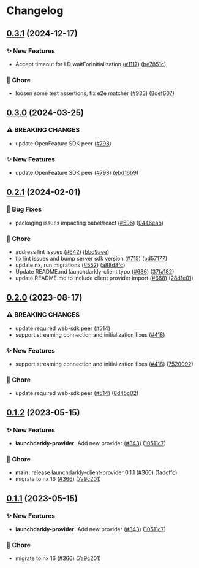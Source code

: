 # Changelog

## [0.3.1](https://github.com/open-feature/js-sdk-contrib/compare/launchdarkly-client-provider-v0.3.0...launchdarkly-client-provider-v0.3.1) (2024-12-17)


### ✨ New Features

* Accept timeout for LD waitForInitialization ([#1117](https://github.com/open-feature/js-sdk-contrib/issues/1117)) ([be7851c](https://github.com/open-feature/js-sdk-contrib/commit/be7851ce59a772a32d60fcb3f2d23eac3c862087))


### 🧹 Chore

* loosen some test assertions, fix e2e matcher ([#933](https://github.com/open-feature/js-sdk-contrib/issues/933)) ([8def607](https://github.com/open-feature/js-sdk-contrib/commit/8def6072c5d29eaf81d7262b6878cb3d6ff40483))

## [0.3.0](https://github.com/open-feature/js-sdk-contrib/compare/launchdarkly-client-provider-v0.2.1...launchdarkly-client-provider-v0.3.0) (2024-03-25)


### ⚠ BREAKING CHANGES

* update OpenFeature SDK peer ([#798](https://github.com/open-feature/js-sdk-contrib/issues/798))

### ✨ New Features

* update OpenFeature SDK peer ([#798](https://github.com/open-feature/js-sdk-contrib/issues/798)) ([ebd16b9](https://github.com/open-feature/js-sdk-contrib/commit/ebd16b9630bcc6b253a7061a144e8d476cd8b586))

## [0.2.1](https://github.com/open-feature/js-sdk-contrib/compare/launchdarkly-client-provider-v0.2.0...launchdarkly-client-provider-v0.2.1) (2024-02-01)


### 🐛 Bug Fixes

* packaging issues impacting babel/react ([#596](https://github.com/open-feature/js-sdk-contrib/issues/596)) ([0446eab](https://github.com/open-feature/js-sdk-contrib/commit/0446eab5cf9b45ce7de251b4f5feb8df1d499b9d))


### 🧹 Chore

* address lint issues ([#642](https://github.com/open-feature/js-sdk-contrib/issues/642)) ([bbd9aee](https://github.com/open-feature/js-sdk-contrib/commit/bbd9aee896dc4a0817f379b799a1b8d331ee76c6))
* fix lint issues and bump server sdk version ([#715](https://github.com/open-feature/js-sdk-contrib/issues/715)) ([bd57177](https://github.com/open-feature/js-sdk-contrib/commit/bd571770f3a1a01bd62663dc3473273449f96c5c))
* update nx, run migrations ([#552](https://github.com/open-feature/js-sdk-contrib/issues/552)) ([a88d8fc](https://github.com/open-feature/js-sdk-contrib/commit/a88d8fc097789fd7f56011e6ebb66070f52c6e56))
* Update README.md launchdarkly-client typo ([#636](https://github.com/open-feature/js-sdk-contrib/issues/636)) ([37fa182](https://github.com/open-feature/js-sdk-contrib/commit/37fa182da225c5c0a676737828538a07454d4485))
* update README.md to include client provider import ([#668](https://github.com/open-feature/js-sdk-contrib/issues/668)) ([28d1e01](https://github.com/open-feature/js-sdk-contrib/commit/28d1e010edbd8a4ddf759e2a2602acc06cbe0b57))

## [0.2.0](https://github.com/open-feature/js-sdk-contrib/compare/launchdarkly-client-provider-v0.1.2...launchdarkly-client-provider-v0.2.0) (2023-08-17)


### ⚠ BREAKING CHANGES

* update required web-sdk peer ([#514](https://github.com/open-feature/js-sdk-contrib/issues/514))
* support streaming connection and initialization fixes  ([#418](https://github.com/open-feature/js-sdk-contrib/issues/418))

### ✨ New Features

* support streaming connection and initialization fixes  ([#418](https://github.com/open-feature/js-sdk-contrib/issues/418)) ([7520092](https://github.com/open-feature/js-sdk-contrib/commit/7520092f4d6f0600d7fa78e039a320e981c6f8c6))


### 🧹 Chore

* update required web-sdk peer ([#514](https://github.com/open-feature/js-sdk-contrib/issues/514)) ([8d45c02](https://github.com/open-feature/js-sdk-contrib/commit/8d45c0245472ddb196ef846a14829d18131d23d0))

## [0.1.2](https://github.com/open-feature/js-sdk-contrib/compare/launchdarkly-client-provider-v0.1.1...launchdarkly-client-provider-v0.1.2) (2023-05-15)


### ✨ New Features

* **launchdarkly-provider:** Add new provider ([#343](https://github.com/open-feature/js-sdk-contrib/issues/343)) ([10511c7](https://github.com/open-feature/js-sdk-contrib/commit/10511c7a868c15e336b3cbb7e40d4351d340bafb))


### 🧹 Chore

* **main:** release launchdarkly-client-provider 0.1.1 ([#360](https://github.com/open-feature/js-sdk-contrib/issues/360)) ([1adcffc](https://github.com/open-feature/js-sdk-contrib/commit/1adcffce9931ac084229778b9ecf90fb587eb4c8))
* migrate to nx 16 ([#366](https://github.com/open-feature/js-sdk-contrib/issues/366)) ([7a9c201](https://github.com/open-feature/js-sdk-contrib/commit/7a9c201d16fd7f070a1bcd2e359487ba6e7b78d7))

## [0.1.1](https://github.com/open-feature/js-sdk-contrib/compare/launchdarkly-client-provider-v0.1.0...launchdarkly-client-provider-v0.1.1) (2023-05-15)


### ✨ New Features

* **launchdarkly-provider:** Add new provider ([#343](https://github.com/open-feature/js-sdk-contrib/issues/343)) ([10511c7](https://github.com/open-feature/js-sdk-contrib/commit/10511c7a868c15e336b3cbb7e40d4351d340bafb))


### 🧹 Chore

* migrate to nx 16 ([#366](https://github.com/open-feature/js-sdk-contrib/issues/366)) ([7a9c201](https://github.com/open-feature/js-sdk-contrib/commit/7a9c201d16fd7f070a1bcd2e359487ba6e7b78d7))

